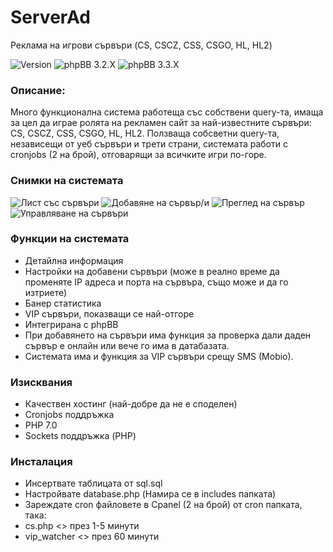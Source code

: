 ServerAd
============
Реклама на игрови сървъри (CS, CSCZ, CSS, CSGO, HL, HL2)

![Version](https://img.shields.io/badge/Version-1.0.0А-red?style=flat-square)
![phpBB 3.2.X](https://img.shields.io/badge/phpBB%20Compatible-3.2.X-blue?style=flat-square)
![phpBB 3.3.X](https://img.shields.io/badge/phpBB%20Compatible-3.3.X-green?style=flat-square)

### Описание:
Много функционална система работеща със собствени query-та, имаща за цел да играе ролята на рекламен сайт за най-известните сървъри: CS, CSCZ, CSS, CSGO, HL, HL2.
Ползваща собсветни query-та, независещи от уеб сървъри и трети страни, системата работи с cronjobs (2 на брой), отговарящи за всичките игри по-горе.

### Снимки на системата
![Лист със сървъри](https://i.imgur.com/1Uq1Si2.png)
![Добавяне на сървър/и](https://i.imgur.com/isWH9XG.png)
![Преглед на сървър](https://i.imgur.com/eEtSipG.png)
![Управляване на сървъри](https://i.imgur.com/uFv2xKU.png)

### Функции на системата
- Детайлна информация
- Настройки на добавени сървъри (може в реално време да променяте IP адреса и порта на сървъра, също може и да го изтриете)
- Банер статистика
- VIP сървъри, показващи се най-отгоре
- Интегрирана с phpBB
- При добавянето на сървъри има функция за проверка дали даден сървър е онлайн или вече го има в датабазата.
- Системата има и функция за VIP сървъри срещу SMS (Mobio).

### Изисквания
- Качествен хостинг (най-добре да не е споделен)
- Cronjobs поддръжка
- PHP 7.0
- Sockets поддръжка (PHP)

### Инсталация
- Инсертвате таблицата от sql.sql
- Настройвате database.php (Намира се в includes папката)
- Зареждате cron файловете в Cpanel (2 на брой) от cron папката, така:
- cs.php <> през 1-5 минути
- vip_watcher <> през 60 минути
